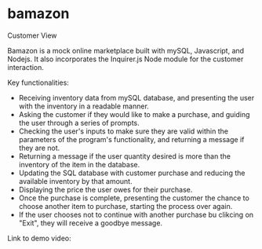 # bamazon
Customer View

Bamazon is a mock online marketplace built with mySQL, Javascript, and Nodejs. It also incorporates the Inquirer.js Node module for the customer interaction. 

Key functionalities:

- Receiving inventory data from mySQL database, and presenting the user with the inventory in a readable manner. 
- Asking the customer if they would like to make a purchase, and guiding the user through a series of prompts. 
- Checking the user's inputs to make sure they are valid within the parameters of the program's functionality, and returning a message if they are not. 
- Returning a message if the user quantity desired is more than the inventory of the item in the database. 
- Updating the SQL database with customer purchase and reducing the available inventory by that amount. 
- Displaying the price the user owes for their purchase. 
- Once the purchase is complete, presenting the customer the chance to choose another item to purchase, starting the process over again. 
- If the user chooses not to continue with another purchase bu clikcing on "Exit", they will receive a goodbye message. 

Link to demo video: 








